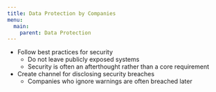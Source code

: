 ```yaml
---
title: Data Protection by Companies
menu:
  main:
    parent: Data Protection
---
```


* Follow best practices for security
    * Do not leave publicly exposed systems
    * Security is often an afterthought rather than a core requirement
* Create channel for disclosing security breaches
    * Companies who ignore warnings are often breached later

